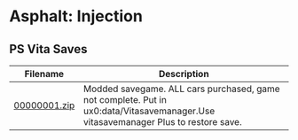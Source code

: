 # Asphalt: Injection

## PS Vita Saves

| Filename | Description |
|----------|-------------|
| [00000001.zip](00000001.zip) | Modded savegame. ALL cars purchased, game not complete. Put in ux0:data/Vitasavemanager.Use vitasavemanager Plus to restore save.  |
